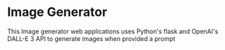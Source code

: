 # Image Generator
 This Image generator web applications uses Python's flask and OpenAI's DALL-E 3 API to generate images when provided a prompt
